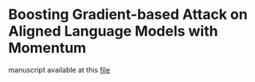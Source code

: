 # Boosting Gradient-based Attack on Aligned Language Models with Momentum
manuscript available at this [file](https://drive.google.com/file/d/1g3fw4Tb3ZevYr9FI-ZbTqxSRkJiAvn3/view?usp=sharing)
